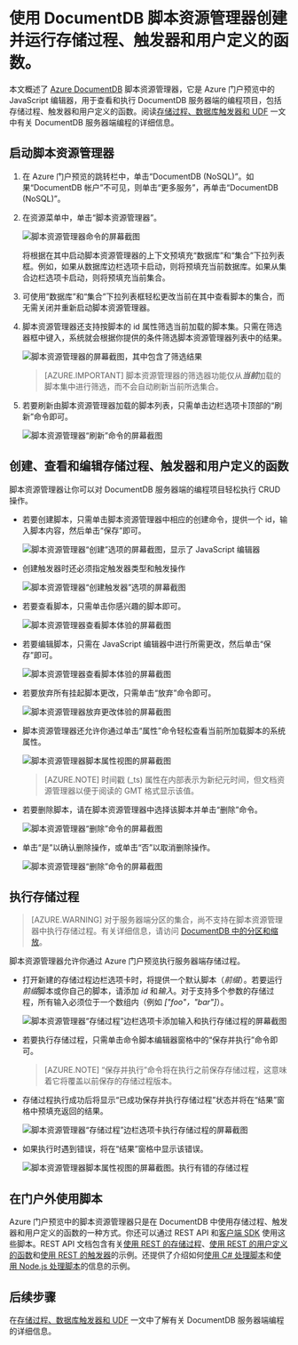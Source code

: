 <properties
	pageTitle="DocumentDB 脚本资源管理器（JavaScript 编辑器）| Azure"
	description="DocumentDB 脚本资源管理器是一种 Azure 门户预览工具，用于管理 DocumentDB 服务器端编程项目，包括存储过程、触发器和用户定义的函数。"
	keywords="javascript 编辑器"
	services="documentdb"
	authors="AndrewHoh"
	manager="jhubbard"
	editor="monicar"
	documentationCenter=""/>

<tags
	ms.service="documentdb"
	ms.workload="data-services"
	ms.tgt_pltfrm="na"
	ms.devlang="na"
	ms.topic="article"
	ms.date="08/30/2016"
	wacn.date="10/18/2016"
	ms.author="kirillg"/>  


# 使用 DocumentDB 脚本资源管理器创建并运行存储过程、触发器和用户定义的函数。

本文概述了 [Azure DocumentDB](/home/features/documentdb/) 脚本资源管理器，它是 Azure 门户预览中的 JavaScript 编辑器，用于查看和执行 DocumentDB 服务器端的编程项目，包括存储过程、触发器和用户定义的函数。阅读[存储过程、数据库触发器和 UDF](/documentation/articles/documentdb-programming/) 一文中有关 DocumentDB 服务器端编程的详细信息。

## 启动脚本资源管理器

1. 在 Azure 门户预览的跳转栏中，单击“DocumentDB (NoSQL)”。如果“DocumentDB 帐户”不可见，则单击“更多服务”，再单击“DocumentDB (NoSQL)”。

2. 在资源菜单中，单击“脚本资源管理器”。

	![脚本资源管理器命令的屏幕截图](./media/documentdb-view-scripts/scriptexplorercommand.png)  

 
    将根据在其中启动脚本资源管理器的上下文预填充“数据库”和“集合”下拉列表框。例如，如果从数据库边栏选项卡启动，则将预填充当前数据库。如果从集合边栏选项卡启动，则将预填充当前集合。

4.  可使用“数据库”和“集合”下拉列表框轻松更改当前在其中查看脚本的集合，而无需关闭并重新启动脚本资源管理器。

5. 脚本资源管理器还支持按脚本的 id 属性筛选当前加载的脚本集。只需在筛选器框中键入，系统就会根据你提供的条件筛选脚本资源管理器列表中的结果。

	![脚本资源管理器的屏幕截图，其中包含了筛选结果](./media/documentdb-view-scripts/scriptexplorerfilterresults.png)


	> [AZURE.IMPORTANT] 脚本资源管理器的筛选器功能仅从***当前***加载的脚本集中进行筛选，而不会自动刷新当前所选集合。

5. 若要刷新由脚本资源管理器加载的脚本列表，只需单击边栏选项卡顶部的“刷新”命令即可。

	![脚本资源管理器“刷新”命令的屏幕截图](./media/documentdb-view-scripts/scriptexplorerrefresh.png)


## 创建、查看和编辑存储过程、触发器和用户定义的函数

脚本资源管理器让你可以对 DocumentDB 服务器端的编程项目轻松执行 CRUD 操作。

- 若要创建脚本，只需单击脚本资源管理器中相应的创建命令，提供一个 id，输入脚本内容，然后单击“保存”即可。

	![脚本资源管理器“创建”选项的屏幕截图，显示了 JavaScript 编辑器](./media/documentdb-view-scripts/scriptexplorercreatecommand.png)

- 创建触发器时还必须指定触发器类型和触发操作

	![脚本资源管理器“创建触发器”选项的屏幕截图](./media/documentdb-view-scripts/scriptexplorercreatetrigger.png)

- 若要查看脚本，只需单击你感兴趣的脚本即可。

	![脚本资源管理器查看脚本体验的屏幕截图](./media/documentdb-view-scripts/scriptexplorerviewscript.png)

- 若要编辑脚本，只需在 JavaScript 编辑器中进行所需更改，然后单击“保存”即可。

	![脚本资源管理器查看脚本体验的屏幕截图](./media/documentdb-view-scripts/scriptexplorereditscript.png)

- 若要放弃所有挂起脚本更改，只需单击“放弃”命令即可。

	![脚本资源管理器放弃更改体验的屏幕截图](./media/documentdb-view-scripts/scriptexplorerdiscardchanges.png)

- 脚本资源管理器还允许你通过单击“属性”命令轻松查看当前所加载脚本的系统属性。

	![脚本资源管理器脚本属性视图的屏幕截图](./media/documentdb-view-scripts/scriptproperties.png)

	> [AZURE.NOTE] 时间戳 (\_ts) 属性在内部表示为新纪元时间，但文档资源管理器以便于阅读的 GMT 格式显示该值。

- 若要删除脚本，请在脚本资源管理器中选择该脚本并单击“删除”命令。

	![脚本资源管理器“删除”命令的屏幕截图](./media/documentdb-view-scripts/scriptexplorerdeletescript1.png)

- 单击“是”以确认删除操作，或单击“否”以取消删除操作。

	![脚本资源管理器“删除”命令的屏幕截图](./media/documentdb-view-scripts/scriptexplorerdeletescript2.png)

## 执行存储过程

> [AZURE.WARNING] 对于服务器端分区的集合，尚不支持在脚本资源管理器中执行存储过程。有关详细信息，请访问 [DocumentDB 中的分区和缩放](/documentation/articles/documentdb-partition-data/)。

脚本资源管理器允许你通过 Azure 门户预览执行服务器端存储过程。

- 打开新建的存储过程边栏选项卡时，将提供一个默认脚本（*前缀*）。若要运行*前缀*脚本或你自己的脚本，请添加 *id* 和*输入*。对于支持多个参数的存储过程，所有输入必须位于一个数组内（例如 *["foo"，"bar"]*）。

	![脚本资源管理器“存储过程”边栏选项卡添加输入和执行存储过程的屏幕截图](./media/documentdb-view-scripts/documentdb-execute-a-stored-procedure-input.png)

- 若要执行存储过程，只需单击命令脚本编辑器窗格中的“保存并执行”命令即可。

	> [AZURE.NOTE] “保存并执行”命令将在执行之前保存存储过程，这意味着它将覆盖以前保存的存储过程版本。

- 存储过程执行成功后将显示“已成功保存并执行存储过程”状态并将在“结果”窗格中预填充返回的结果。

	![脚本资源管理器“存储过程”边栏选项卡执行存储过程的屏幕截图](./media/documentdb-view-scripts/documentdb-execute-a-stored-procedure.png)

- 如果执行时遇到错误，将在“结果”窗格中显示该错误。

	![脚本资源管理器脚本属性视图的屏幕截图。执行有错的存储过程](./media/documentdb-view-scripts/documentdb-execute-a-stored-procedure-error.png)

## 在门户外使用脚本

Azure 门户预览中的脚本资源管理器只是在 DocumentDB 中使用存储过程、触发器和用户定义的函数的一种方式。你还可以通过 REST API 和[客户端 SDK](/documentation/articles/documentdb-sdk-dotnet/) 使用这些脚本。REST API 文档包含有关[使用 REST 的存储过程](https://msdn.microsoft.com/zh-cn/library/azure/mt489092.aspx)、[使用 REST 的用户定义的函数](https://msdn.microsoft.com/zh-cn/library/azure/dn781481.aspx)和[使用 REST 的触发器](https://msdn.microsoft.com/zh-cn/library/azure/mt489116.aspx)的示例。还提供了介绍如何[使用 C# 处理脚本](/documentation/articles/documentdb-dotnet-samples/#server-side-programming-examples/)和[使用 Node.js 处理脚本](/documentation/articles/documentdb-nodejs-samples/#server-side-programming-examples/)的信息的示例。

## 后续步骤

在[存储过程、数据库触发器和 UDF](/documentation/articles/documentdb-programming/) 一文中了解有关 DocumentDB 服务器端编程的详细信息。

<!---HONumber=Mooncake_0815_2016-->